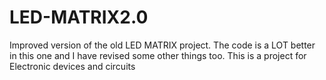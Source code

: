 # LED-MATRIX2.0
Improved version of the old LED MATRIX project. The code is a LOT better in this one and I have revised some other things too. This is a project for Electronic devices and circuits
